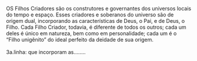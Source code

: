 ﻿OS Filhos Criadores são os construtores e governantes dos universos locais do tempo e espaço. Esses criadores e soberanos do universo são de origem dual, incorporando as características de Deus, o Pai, e de Deus, o Filho. Cada Filho Criador, todavia, é diferente de todos os outros; cada um deles é único em natureza, bem como em personalidade; cada um é o “Filho unigênito” do ideal perfeito da deidade de sua origem.<BR><BR>3a.linha: que incorporam as........